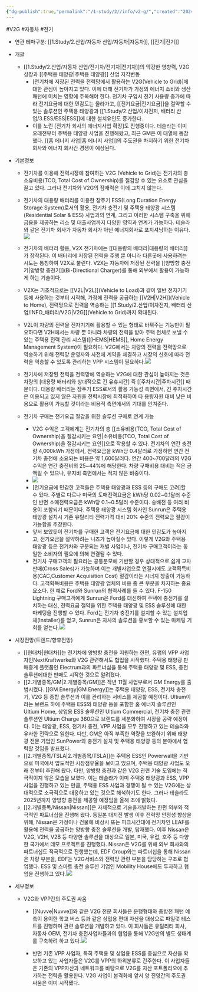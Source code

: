 ```yaml
---
{"dg-publish":true,"permalink":"/1-study/2//info/v2-g/","created":"2024-11-20T21:02:27.679+09:00","updated":"2025-06-26T16:54:00.187+09:00"}
---
```


#V2G #자동차 #전기 

- 연관 테마구분: [[1.Study/2.산업/자동차 산업/자동차\|자동차]], [[전기\|전기]]


- 개괄
	- [[1.Study/2.산업/자동차 산업/전기차/전기차\|전기차]]의 막강한 영향력, V2G 성장과 [[주택용 태양광\|주택용 태양광]] 산업 지각변동 
		- [전기차에 저장된 전력을 전력망에서 활용하는 V2G(Vehicle to Grid)]에 대한 관심이 높아지고 있다. 이에 더해 전기차가 가정의 에너지 소비와 생산 패턴에 미치는 영향에 주목해야 한다. 전기차 구입시 전기 사용량 증가에 따라 전기요금에 대한 민감도는 올라가고, [[전기요금\|전기요금]]을 절약할 수 있는 솔루션인 주택용 태양광과 [[1.Study/2.산업/이차전지, 배터리 산업/3.ESS/ESS\|ESS]]에 대한 설치유인도 증가한다. 
		- 이를 노린 [전기차 회사의 에너지사업 확장]도 진행중이다. 테슬라는 이미 오래전부터 주택용 태양광 사업을 진행해왔고, 최근 GM은 이 대열에 동참했다. [[홈 에너지 사업\|홈 에너지 사업]]의 주도권을 차지하기 위한 전기차 회사와 에너지 회사간 경쟁이 예상된다.



- 기본정보
	- 전기차를 이용해 전력시장에 참여하는 V2G (Vehicle to Grid)는 전기차의 총 소유비용(TCO, Total Cost of Ownership)를 절감할 수 있는 요소로 관심을 끌고 있다. 그러나 전기차와 V2G의 잠재력은 이에 그치지 않는다. 
	- 전기차의 대용량 배터리를 이용한 장주기 ESS(Long Duration Energy Storage System)로서의 활용, 전기차 충전기 및 주택용 태양광 시스템(Residential Solar & ESS) 사업과의 연계, 그리고 이러한 시스템 구축을 위해 금융을 제공하는 리스 및 대출사업까지 다양한 영역과 연계가 가능하다. 테슬라와 같은 전기차 회사가 자동차 회사가 아닌 에너지회사로 포지셔닝하는 이유다.![](https://i.imgur.com/zvUaaiI.png)

	- 전기차의 배터리 활용, V2X 전기차에는 [[대용량의 배터리\|대용량의 배터리]]가 장착된다. 이 배터리에 저장된 전력을 주행 뿐 아니라 다른곳에 사용하려는 시도는 통칭하여 V2X로 불린다. V2X는 자동차에 저장된 전력을 [[양방향 충전기\|양방향 충전기]](Bi-Directional Charger)를 통해 외부에서 활용이 가능하게 하는 기술이다.
	- V2X는 기초적으로는 [[V2L\|V2L]](Vehicle to Load)과 같이 일반 전자기기 등에 사용하는 것부터 시작해, 가정에 전력을 공급하는 [[V2H\|V2H]](Vehicle to Home), 전력망으로 전력을 역송하는 [[1.Study/2.산업/이차전지, 배터리 산업/INFO_배터리/V2G\|V2G]](Vehicle to Grid)까지 확대된다.
	- V2L이 차량의 전력을 전자기기에 활용할 수 있는 형태로 바꿔주는 기능만이 필요하다면 V2H에서는 차량 뿐 아니라 차량의 전력을 받아 주택 전체로 보낼 수 있는 주택용 전력 관리 시스템([[HEMS\|HEMS]], Home Energy Management System)이 필요하다. V2G에서는 차량의 전력을 전력망으로 역송하기 위해 전력망 운영자와 사전에 계약을 체결하고 시장의 신호에 따라 전력을 역송할 수 있도록 관리하는 VPP 시스템이 필요하다.![](https://i.imgur.com/uFkAJAf.png)
	- 전기차에 저장된 전력을 전력망에 역송하는 V2G에 대한 관심이 높아지는 것은 차량의 [대용량 배터리와 상대적으로 긴 유휴시간] 즉 [[주차시간\|주차시간]] 때문이다. 대용량 배터리는 장주기 ESS로서의 활용 가능성 측면에서, 긴 주차시간은 이용되고 있지 않은 자원을 전력시장에 최적화하여 타 용량자원 대비 낮은 비용으로 활용이 가능할 것이라는 비용적 측면에서의 기대를 안겨준다.
	- 전기차 구매는 전기요금 절감을 위한 솔루션 구매로 연계 가능
		- V2G 수익은 고객에게는 전기차의 총 [[소유비용(TCO, Total Cost of Ownership)을 절감시키는 요인\|소유비용(TCO, Total Cost of Ownership)을 절감시키는 요인]]으로 작용할 수 있다. 전기차의 연간 충전량 4,000kWh 가정에서, 전력요금을 kWh당 0.4달러로 가정하면 연간 전기차 충전에 소요되는 비용은 약 1,600달러다. 연간 400~700달러의 V2G 수익은 연간 충전비의 25~44%에 해당한다. 차량 구매비용 대비는 적은 금액일 수 있으나, 유지비 측면에서는 적지 않은 비중이다.
		- ![](https://i.imgur.com/WQiv7gk.png)
		- [전기요금에 민감한 고객들은 주택용 태양광과 ESS 등의 구매도 고려]할 수 있다. 주별로 다르나 미국의 도매전력요금은 kWh당 0.02~0.1달러 수준인 반면 소매전력요금은 kWh당 0.1~0.5달러 수준이다. 송배전 등 여러 비용이 포함되기 때문이다. 주택용 태양광 시스템 회사인 Sunrun은 주택용 태양광 설치시 기존 유틸리티 전력가격 대비 20% 수준의 전력요금 절감이 가능함을 주장한다.
		- 앞서 보았듯이 전기차를 구매한 고객은 전기요금에 대한 민감도가 높아지고, 전기요금을 절약하려는 니즈가 높아질수 있다. 이렇게 V2G와 주택용 태양광 등은 전기차와 구분되는 개별 사업이나, 전기차 구매고객이라는 동일한 소비자의 필요에 의해 연결될 수 있다.
		- 전기차 구매고객의 필요라는 공통분모에 기반할 경우 상대적으로 쉽게 교차판매(Cross Sales)가 가능하며 이는 개별사업으로 연결시에도 고객획득비용(CAC,Customer Acquisition Cost) 절감이라는 시너지 창출이 가능하다. 고객획득비용은 주택용 태양광 업체의 비용 중 큰 부분을 차지하는 중요 요소다. 한 예로 Ford와 Sunrun의 협력사례를 들 수 있다. F-150 Lightning 구매고객에게 Sunrun은 Ford를 대신하여 주택에 충전기를 설치하는 대신, 전력요금 절약을 위한 주택용 태양광 및 ESS 솔루션에 대한 마케팅을 진행할 수 있다. Ford는 전기차 충전기를 설치할 수 있는 설치업체(Installer)를 얻고, Sunrun은 자사의 솔루션을 홍보할 수 있는 마케팅 기회를 얻는다.![](https://i.imgur.com/jWfhsgp.png)



- 시장전망(트렌드/향후전망)
	- [[현대차\|현대차]]는 전기차에 양방향 충전을 지원하는 한편, 유럽의 VPP 사업자인NextKraftwerke와 V2G 관련해서도 협업을 시작했다. 주택용 태양광 판매중계 플랫폼인 Electrum과의 파트너십을 통해 주택용 태양광 및 ESS, 충전솔루션에대한 판매도 시작한 것으로 알려졌다.
	- [[2.개별종목/GM\|2.개별종목/GM]]은 작년 11월 사업부로서 GM Energy를 출범시켰다. [[GM Energy\|GM Energy]]는 주택용 태양광, ESS, 전기차 충전기, V2G 등 종합 솔루션과 이를 관리하는 서비스를 제공할 예정이다. Ultium이라는 브랜드 하에 주택용 ESS와 태양광 등을 포함한 홈 에너지 솔루션인 Ultium Home, 상업용 ESS 솔루션인 Ultium Commercial, 전기차 충전 관련 솔루션인 Ultium Charge 360으로 브랜드를 세분화하여 시장을 공략 예정이다. 이는 태양광, ESS, 전기차 충전, VPP 사업을 모두 진행하고 있는 테슬라와 유사한 전략으로 읽힌다. 다만, GM은 아직 부족한 역량을 보완하기 위해 태양광 전문 기업인 SunPower와 충전기 설치 및 주택용 태양광 등의 분야에서 협력할 것임을 발표했다.
	- [[2.개별종목/TSLA\|2.개별종목/TSLA]]는 주택용 ESS인 Powerwall을 기반으로 미국에서 압도적인 시장점유율을 보이고 있으며, 주택용 태양광 사업도 오래 전부터 추진해 왔다. 다만, 양방향 충전과 같은 V2G 관련 기술 도입에는 적극적이지 않은 모습을 보였다. 이는 테슬라가 이미 주택용 태양광과 ESS, VPP 사업을 진행하고 있는 만큼, 주택용 ESS 사업과 경쟁이 될 수 있는 V2G에는 상대적으로 소극적으로 대응하고 있는 것으로 해석하기도 한다. 그러나 테슬라도 2025년까지 양방향 충전을 제공할 예정임을 올해 초에 밝혔다.
	- [[2.개별종목/Nissan\|Nissan]]은 자체적으로 기술을개발하는 한편 외부와 적극적인 파트너십을 진행해 왔다. 동일본 대지진 발생 이후 전력망 안정성 향상을 위해, Nissan은 가정이나 건물에 비상시 또는 피크시간대에 전기차인 LEAF를 활용해 전력을 공급하는 양방향 충전 솔루션을 개발, 탑재했다. 이후 Nissan은 V2G, V2H, V2B 등 다양한 솔루션을 대상으로 일본, 미국, 유럽, 호주 등 다양한 국가에서 데모 프로젝트를 진행했다. Nissan은 V2G를 위해 외부 회사와의 파트너십도 적극적으로 진행했는데, EDF Group와는 파트너십을 통해 Nissan은 차량 부분을, EDF는 V2G서비스와 전력망 관련 부분을 담당하는 구조로 협업했다. ESS 및 스마트 충전 솔루션 기업인 Mobility House에도 투자하고 협업을 진행하고 있다.![](https://i.imgur.com/8LXEHRk.png)



- 세부정보
	- V2G와 VPP간의 주도권 싸움
		- [[Nuvve\|Nuvve]]와 같은 V2G 전문 회사들은 운행형태와 충방전 패턴 예측이 용이한 학교 버스 등과 같은 상업용 편대 자산을 대상으로 파일럿 테스트를 진행하며 관련 솔루션을 개발하고 있다. 이 회사들은 유틸리티 회사, 자동차 OEM, 전기차 충전사업자들과의 협업을 통해 V2G만의 별도 생태계를 구축하려 하고 있다.![](https://i.imgur.com/Y2jKFyW.png)

		- 반면 기존 VPP 사업자, 특히 주택용 및 상업용 ESS를 중심으로 자산을 확보하고 있는 사업자들은 V2G를 VPP의 하위분류로 간주한다. 이 사업자들은 기존의 VPP자산과 네트워크를 바탕으로 V2G를 자산 포트폴리오에 추가하는 전략을 활용한다. V2G 사업이 본격화에 앞서 양 진영간의 주도권 싸움은 이미 시작됐다.
